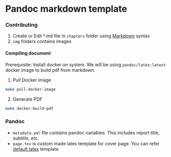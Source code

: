 
# Pandoc markdown template

### Contributing

1. Create or Edit *.md file in `chapters` folder using [Markdown](https://en.wikipedia.org/wiki/Markdown) syntax
2. `img` folders contains images


#### Compiling document 

Prerequisite: Install docker on system. We will be using `pandoc/latex:latest` docker image to build pdf from markdown.

1. Pull Docker image
```bash
make pull-docker-image
```

2. Generate PDF
```bash
make docker-build-pdf
```

### Pandoc 

* `metadata.yml` file contains pandoc variables. This includes report title, subtitle, etc.
* `page.tex` is custom made latex template for cover page. You can refer [default latex](https://github.com/jgm/pandoc-templates/blob/master/default.latex) template. 
